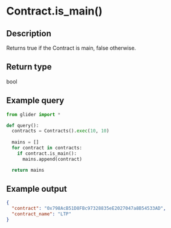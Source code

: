 # Contract.is\_main()

## Description

Returns true if the Contract is main, false otherwise.

## Return type

bool

## Example query

```python
from glider import *

def query():
  contracts = Contracts().exec(10, 10)
  
  mains = []
  for contract in contracts:
    if contract.is_main():
      mains.append(contract)

  return mains
```

## Example output

```json
{
  "contract": "0x798AcB51D8FBc97328835eE2027047a8B54533AD",
  "contract_name": "LTP"
}
```
